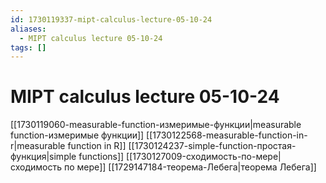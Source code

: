 ```yaml
---
id: 1730119337-mipt-calculus-lecture-05-10-24
aliases:
  - MIPT calculus lecture 05-10-24
tags: []
---
```


# MIPT calculus lecture 05-10-24
[[1730119060-measurable-function-измеримые-функции|measurable function-измеримые функции]]
[[1730122568-measurable-function-in-r|measurable function in R]]
[[1730124237-simple-function-простая-функция|simple functions]]
[[1730127009-сходимость-по-мере|сходимость по мере]]
[[1729147184-теорема-Лебега|теорема Лебега]]

